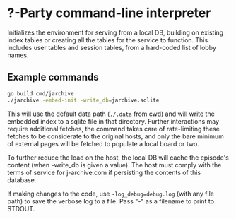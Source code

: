 # ?-Party command-line interpreter

Initializes the environment for serving from a local DB, building on existing
index tables or creating all the tables for the service to function.  This
includes user tables and session tables, from a hard-coded list of lobby names.

## Example commands

```sh
go build cmd/jarchive
./jarchive -embed-init -write_db=jarchive.sqlite
```

This will use the default data path (`./.data` from cwd) and will write the
embedded index to a sqlite file in that directory.  Further interactions may
require additional fetches, the command takes care of rate-limiting these
fetches to be considerate to the original hosts, and only the bare minimum of
external pages will be fetched to populate a local board or two.

To further reduce the load on the host, the local DB will cache the episode's
content (when -write_db is given a value).  The host must comply with the terms
of service for j-archive.com if persisting the contents of this database.

If making changes to the code, use `-log_debug=debug.log` (with any file path)
to save the verbose log to a file.  Pass "-" as a filename to print to STDOUT.


